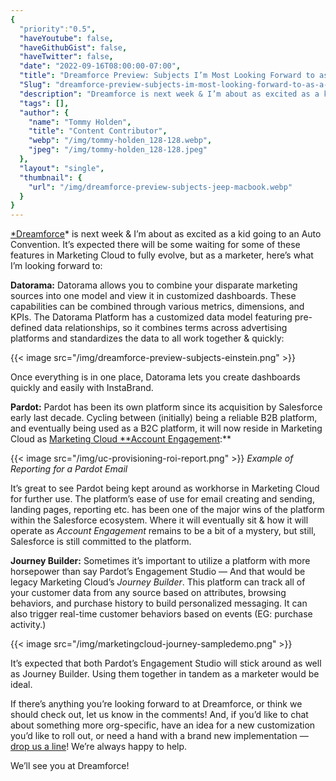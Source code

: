 ```yaml
---
{
  "priority":"0.5",
  "haveYoutube": false,
  "haveGithubGist": false,
  "haveTwitter": false,
  "date": "2022-09-16T08:00:00-07:00",
  "title": "Dreamforce Preview: Subjects I’m Most Looking Forward to as a Marketer",
  "Slug": "dreamforce-preview-subjects-im-most-looking-forward-to-as-a-marketer",
  "description": "Dreamforce is next week & I’m about as excited as a kid going to an Auto Convention. It’s expected there will be some waiting for some of…",
  "tags": [],
  "author": {
    "name": "Tommy Holden",
    "title": "Content Contributor",
    "webp": "/img/tommy-holden_128-128.webp",
    "jpeg": "/img/tommy-holden_128-128.jpeg"
  },
  "layout": "single",
  "thumbnail": {
    "url": "/img/dreamforce-preview-subjects-jeep-macbook.webp"
  }
}
---
```


[*Dreamforce](http://www.dreamforce.com)* is next week & I’m about as excited as a kid going to an Auto Convention. It’s expected there will be some waiting for some of these features in Marketing Cloud to fully evolve, but as a marketer, here’s what I’m looking forward to:

**Datorama:** Datorama allows you to combine your disparate marketing sources into one model and view it in customized dashboards. These capabilities can be combined through various metrics, dimensions, and KPIs. The Datorama Platform has a customized data model featuring pre-defined data relationships, so it combines terms across advertising platforms and standardizes the data to all work together & quickly:

{{< image src="/img/dreamforce-preview-subjects-einstein.png" >}}

Once everything is in one place, Datorama lets you create dashboards quickly and easily with InstaBrand.

**Pardot:** Pardot has been its own platform since its acquisition by Salesforce early last decade. Cycling between (initially) being a reliable B2B platform, and eventually being used as a B2C platform, it will now reside in Marketing Cloud as [Marketing Cloud **Account Engagement](https://www.salesforceben.com/the-drip/pardot-renamed-marketing-cloud-account-engagement/):**

{{< image src="/img/uc-provisioning-roi-report.png" >}}
*Example of Reporting for a Pardot Email*

It’s great to see Pardot being kept around as workhorse in Marketing Cloud for further use. The platform’s ease of use for email creating and sending, landing pages, reporting etc. has been one of the major wins of the platform within the Salesforce ecosystem. Where it will eventually sit & how it will operate as *Account Engagement* remains to be a bit of a mystery, but still, Salesforce is still committed to the platform.

**Journey Builder:** Sometimes it’s important to utilize a platform with more horsepower than say Pardot’s Engagement Studio — And that would be legacy Marketing Cloud’s *Journey Builder*. This platform can track all of your customer data from any source based on attributes, browsing behaviors, and purchase history to build personalized messaging. It can also trigger real-time customer behaviors based on events (EG: purchase activity.)

{{< image src="/img/marketingcloud-journey-sampledemo.png" >}}

It’s expected that both Pardot’s Engagement Studio will stick around as well as Journey Builder. Using them together in tandem as a marketer would be ideal.

If there’s anything you’re looking forward to at Dreamforce, or think we should check out, let us know in the comments! And, if you’d like to chat about something more org-specific, have an idea for a new customization you’d like to roll out, or need a hand with a brand new implementation — [drop us a line](https://appexchange.salesforce.com/appxConsultingListingDetail?listingId=a0N30000001gF9jEAE)! We’re always happy to help.

We’ll see you at Dreamforce!
